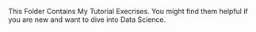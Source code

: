 This Folder Contains My Tutorial Execrises. You might find them helpful if you are new and want to dive into Data Science.
